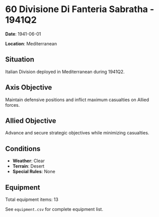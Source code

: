 # 60 Divisione Di Fanteria Sabratha - 1941Q2

**Date**: 1941-06-01

**Location**: Mediterranean

## Situation

Italian Division deployed in Mediterranean during 1941Q2.

## Axis Objective

Maintain defensive positions and inflict maximum casualties on Allied forces.

## Allied Objective

Advance and secure strategic objectives while minimizing casualties.

## Conditions

- **Weather**: Clear
- **Terrain**: Desert
- **Special Rules**: None

## Equipment

Total equipment items: 13

See `equipment.csv` for complete equipment list.
